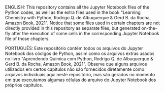 ENGLISH:
This repository contains all the Jupyter Notebook files of the Python codes, as well as the extra files used in the book "Learning Chemistry with Python, Rodrigo Q. de Albuquerque & Gerd B. da Rocha, Amazon Book, 2021". Notice that some files used in certain chapters are not directly provided in this repository as separate files, but generated on-the-fly after the execution of some cells in the corresponding Jupyter Notebook file of those chapters.

PORTUGUÊS:
Este repositório contém todos os arquivos do Jupyter Notebook dos códigos de Python, assim como os arquivos extras usados no livro "Aprendendo Química com Python, Rodrigo Q. de Albuquerque & Gerd B. da Rocha, Amazon Book, 2021". Observe que alguns arquivos utilizados em certos capítulos não são fornecidos diretamente como arquivos individuais aqui neste repositório, mas são gerados no momento em que executamos algumas células do arquivo do Jupyter Notebook dos próprios capítulos.
